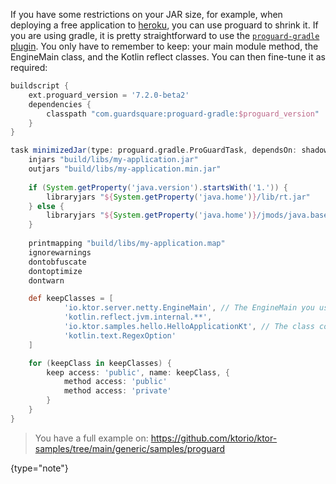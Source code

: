 [//]: # (title: Proguard)

<include src="lib.xml" include-id="outdated_warning"/>

If you have some restrictions on your JAR size, for example, when deploying a free application to [heroku](heroku.md),
you can use proguard to shrink it. If you are using gradle, it is pretty straightforward to use the
[`proguard-gradle` plugin](https://www.guardsquare.com/manual/setup/gradle). You only have to remember to keep: your main module method, the EngineMain
class, and the Kotlin reflect classes. You can then fine-tune it as required:


```groovy
buildscript {
    ext.proguard_version = '7.2.0-beta2'
    dependencies {
        classpath "com.guardsquare:proguard-gradle:$proguard_version"
    }
}

task minimizedJar(type: proguard.gradle.ProGuardTask, dependsOn: shadowJar) {
    injars "build/libs/my-application.jar"
    outjars "build/libs/my-application.min.jar"
    
    if (System.getProperty('java.version').startsWith('1.')) {
        libraryjars "${System.getProperty('java.home')}/lib/rt.jar"
    } else {
        libraryjars "${System.getProperty('java.home')}/jmods/java.base.jmod", jarfilter: '!**.jar', filter: '!module-info.class'
    }
    
    printmapping "build/libs/my-application.map"
    ignorewarnings
    dontobfuscate
    dontoptimize
    dontwarn

    def keepClasses = [
            'io.ktor.server.netty.EngineMain', // The EngineMain you use, netty in this case.
            'kotlin.reflect.jvm.internal.**',
            'io.ktor.samples.hello.HelloApplicationKt', // The class containing your module defined in the application.conf
            'kotlin.text.RegexOption'
    ]

    for (keepClass in keepClasses) {
        keep access: 'public', name: keepClass, {
            method access: 'public'
            method access: 'private'
        }
    }
}
```

>You have a full example on: <https://github.com/ktorio/ktor-samples/tree/main/generic/samples/proguard>
>
>
{type="note"}


